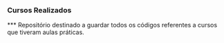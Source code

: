 ### Cursos Realizados    

*** Repositório destinado a guardar todos os códigos referentes a cursos que tiveram aulas práticas.